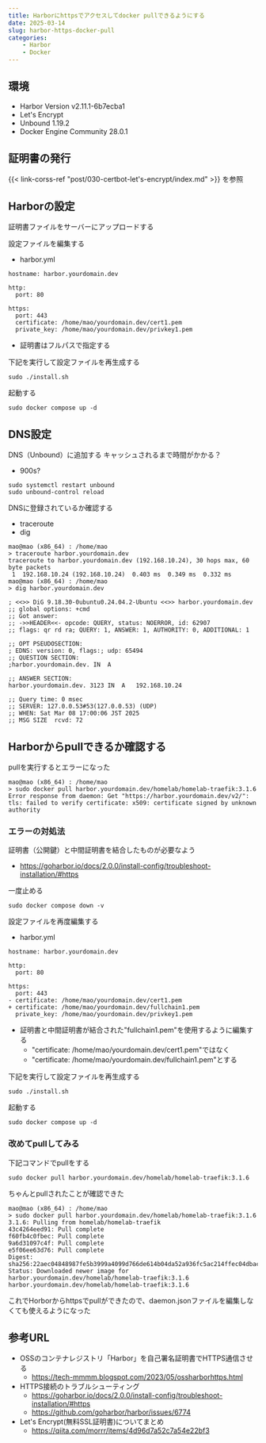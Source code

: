 ```yaml
---
title: Harborにhttpsでアクセスしてdocker pullできるようにする
date: 2025-03-14
slug: harbor-https-docker-pull
categories:
    - Harbor
    - Docker
---
```


## 環境
- Harbor Version v2.11.1-6b7ecba1
- Let's Encrypt
- Unbound 1.19.2
- Docker Engine Community 28.0.1

## 証明書の発行
{{< link-corss-ref "post/030-certbot-let's-encrypt/index.md" >}} を参照

## Harborの設定
証明書ファイルをサーバーにアップロードする

設定ファイルを編集する
- harbor.yml
```
hostname: harbor.yourdomain.dev

http:
  port: 80

https:
  port: 443
  certificate: /home/mao/yourdomain.dev/cert1.pem
  private_key: /home/mao/yourdomain.dev/privkey1.pem
```
- 証明書はフルパスで指定する

下記を実行して設定ファイルを再生成する
```
sudo ./install.sh
```

起動する
```
sudo docker compose up -d
```

## DNS設定
DNS（Unbound）に追加する
キャッシュされるまで時間がかかる？
- 900s?
```
sudo systemctl restart unbound
sudo unbound-control reload
```

DNSに登録されているか確認する
- traceroute
- dig
```
mao@mao (x86_64) : /home/mao 
> traceroute harbor.yourdomain.dev
traceroute to harbor.yourdomain.dev (192.168.10.24), 30 hops max, 60 byte packets
 1  192.168.10.24 (192.168.10.24)  0.403 ms  0.349 ms  0.332 ms
mao@mao (x86_64) : /home/mao 
> dig harbor.yourdomain.dev       

; <<>> DiG 9.18.30-0ubuntu0.24.04.2-Ubuntu <<>> harbor.yourdomain.dev
;; global options: +cmd
;; Got answer:
;; ->>HEADER<<- opcode: QUERY, status: NOERROR, id: 62907
;; flags: qr rd ra; QUERY: 1, ANSWER: 1, AUTHORITY: 0, ADDITIONAL: 1

;; OPT PSEUDOSECTION:
; EDNS: version: 0, flags:; udp: 65494
;; QUESTION SECTION:
;harbor.yourdomain.dev.	IN	A

;; ANSWER SECTION:
harbor.yourdomain.dev. 3123 IN	A	192.168.10.24

;; Query time: 0 msec
;; SERVER: 127.0.0.53#53(127.0.0.53) (UDP)
;; WHEN: Sat Mar 08 17:00:06 JST 2025
;; MSG SIZE  rcvd: 72
```

## Harborからpullできるか確認する
pullを実行するとエラーになった
```
mao@mao (x86_64) : /home/mao 
> sudo docker pull harbor.yourdomain.dev/homelab/homelab-traefik:3.1.6 
Error response from daemon: Get "https://harbor.yourdomain.dev/v2/": tls: failed to verify certificate: x509: certificate signed by unknown authority
```

### エラーの対処法
証明書（公開鍵）と中間証明書を結合したものが必要なよう
- https://goharbor.io/docs/2.0.0/install-config/troubleshoot-installation/#https

一度止める
```
sudo docker compose down -v
```

設定ファイルを再度編集する
- harbor.yml
```
hostname: harbor.yourdomain.dev

http:
  port: 80

https:
  port: 443
- certificate: /home/mao/yourdomain.dev/cert1.pem
+ certificate: /home/mao/yourdomain.dev/fullchain1.pem
  private_key: /home/mao/yourdomain.dev/privkey1.pem
```
- 証明書と中間証明書が結合された"fullchain1.pem"を使用するように編集する
    - "certificate: /home/mao/yourdomain.dev/cert1.pem"ではなく
    - "certificate: /home/mao/yourdomain.dev/fullchain1.pem"とする

下記を実行して設定ファイルを再生成する
```
sudo ./install.sh
```

起動する
```
sudo docker compose up -d
```

### 改めてpullしてみる
下記コマンドでpullをする
```
sudo docker pull harbor.yourdomain.dev/homelab/homelab-traefik:3.1.6
```

ちゃんとpullされたことが確認できた
```
mao@mao (x86_64) : /home/mao 
> sudo docker pull harbor.yourdomain.dev/homelab/homelab-traefik:3.1.6
3.1.6: Pulling from homelab/homelab-traefik
43c4264eed91: Pull complete 
f60fb4c0fbec: Pull complete 
9a6d31097c4f: Pull complete 
e5f06ee63d76: Pull complete 
Digest: sha256:22aec04848987fe5b3999a4099d766de614b04da52a936fc5ac214ffec04dbac
Status: Downloaded newer image for harbor.yourdomain.dev/homelab/homelab-traefik:3.1.6
harbor.yourdomain.dev/homelab/homelab-traefik:3.1.6
```

これでHorborからhttpsでpullができたので、daemon.jsonファイルを編集しなくても使えるようになった

## 参考URL
- OSSのコンテナレジストリ「Harbor」を自己署名証明書でHTTPS通信させる
    - https://tech-mmmm.blogspot.com/2023/05/ossharborhttps.html
- HTTPS接続のトラブルシューティング
    - https://goharbor.io/docs/2.0.0/install-config/troubleshoot-installation/#https
    - https://github.com/goharbor/harbor/issues/6774
- Let's Encrypt(無料SSL証明書)についてまとめ
    - https://qiita.com/morrr/items/4d96d7a52c7a54e22bf3
